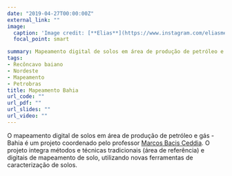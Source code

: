 ```yaml
---
date: "2019-04-27T00:00:00Z"
external_link: ""
image:
  caption: 'Image credit: [**Elias**](https://www.instagram.com/eliasmendescosta/?hl=pt-br)'
  focal_point: smart

summary: Mapeamento digital de solos em área de produção de petróleo e gás - Bahia
tags:
- Recôncavo baiano
- Nordeste
- Mapeamento
- Petrobras
title: Mapeamento Bahia
url_code: ""
url_pdf: ""
url_slides: ""
url_video: ""
---
```

O mapeamento digital de solos em área de produção de petróleo e gás - Bahia é um projeto coordenado pelo professor [Marcos Bacis Ceddia](http://lattes.cnpq.br/2115137917689655). O projeto integra métodos e técnicas tradicionais (área de referência) e digitais de mapeamento de solo, utilizando novas ferramentas de caracterização de solos.
